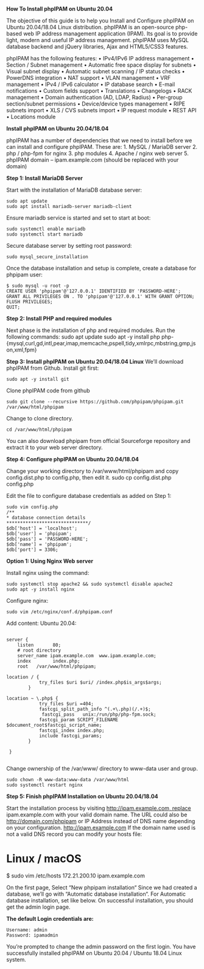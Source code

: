 **How To Install phpIPAM on Ubuntu 20.04**

The objective of this guide is to help you Install and Configure phpIPAM on Ubuntu 20.04/18.04 Linux distribution. phpIPAM is an open-source php-based web IP address management application (IPAM). Its goal is to provide light, modern and useful IP address management. phpIPAM uses MySQL database backend and jQuery libraries, Ajax and HTML5/CSS3 features.

phpIPAM has the following features:
    • IPv4/IPv6 IP address management
    • Section / Subnet management
    • Automatic free space display for subnets
    • Visual subnet display
    • Automatic subnet scanning / IP status checks
    • PowerDNS integration
    • NAT support
    • VLAN management
    • VRF management
    • IPv4 / IPv6 calculator
    • IP database search
    • E-mail notifications
    • Custom fields support
    • Translations
    • Changelogs
    • RACK management
    • Domain authentication (AD, LDAP, Radius)
    • Per-group section/subnet permissions
    • Device/device types management
    • RIPE subnets import
    • XLS / CVS subnets import
    • IP request module
    • REST API
    • Locations module

**Install phpIPAM on Ubuntu 20.04/18.04**

phpIPAM has a number of dependencies that we need to install before we can install and configure phpIPAM. These are:
    1. MySQL / MariaDB server
    2. php / php-fpm for nginx
    3. php modules
    4. Apache / nginx web server
    5. phpIPAM domain – ipam.example.com (should be replaced with your domain)
    
**Step 1: Install MariaDB Server**

Start with the installation of MariaDB database server:


    sudo apt update
    sudo apt install mariadb-server mariadb-client


Ensure mariadb service is started and set to start at boot:

    sudo systemctl enable mariadb
    sudo systemctl start mariadb

Secure database server by setting root password:
    
    sudo mysql_secure_installation



Once the database installation and setup is complete, create a database for phpipam user:

```
$ sudo mysql -u root -p
CREATE USER 'phpipam'@'127.0.0.1' IDENTIFIED BY 'PASSWORD-HERE';
GRANT ALL PRIVILEGES ON . TO 'phpipam'@'127.0.0.1' WITH GRANT OPTION;
FLUSH PRIVILEGES;
QUIT;

```

**Step 2: Install PHP and required modules**

Next phase is the installation of php and required modules. Run the following commands:
sudo apt update 
sudo apt -y install php php-{mysql,curl,gd,intl,pear,imap,memcache,pspell,tidy,xmlrpc,mbstring,gmp,json,xml,fpm}

**Step 3: Install phpIPAM on Ubuntu 20.04/18.04 Linux**
We’ll download phpIPAM from Github. Install git first:

    sudo apt -y install git

Clone phpIPAM code from github

    sudo git clone --recursive https://github.com/phpipam/phpipam.git /var/www/html/phpipam

Change to clone directory.

    cd /var/www/html/phpipam

You can also download phpipam from official Sourceforge repository and extract it to your web server directory.

**Step 4: Configure phpIPAM on Ubuntu 20.04/18.04**

Change your working directory to /var/www/html/phpipam and copy config.dist.php to config.php, then edit it.
sudo cp config.dist.php config.php

Edit the file to configure database credentials as added on Step 1:

    sudo vim config.php
    /**
    * database connection details
    ******************************/
    $db['host'] = 'localhost';
    $db['user'] = 'phpipam';
    $db['pass'] = 'PASSWORD-HERE';
    $db['name'] = 'phpipam';
    $db['port'] = 3306;

**Option 1: Using Nginx Web server**

Install nginx using the command:

    sudo systemctl stop apache2 && sudo systemctl disable apache2
    sudo apt -y install nginx

Configure nginx:

    sudo vim /etc/nginx/conf.d/phpipam.conf

Add content:
Ubuntu 20.04:

```

server {
    listen       80;
    # root directory
    server_name ipam.example.com  www.ipam.example.com;
    index        index.php;
    root   /var/www/html/phpipam;

location / {
            try_files $uri $uri/ /index.php$is_args$args;
        }

location ~ \.php$ {
            try_files $uri =404;
            fastcgi_split_path_info ^(.+\.php)(/.+)$;
             fastcgi_pass   unix:/run/php/php-fpm.sock;
            fastcgi_param SCRIPT_FILENAME $document_root$fastcgi_script_name;
            fastcgi_index index.php;
            include fastcgi_params;
        }

 }
 
 ```
 
Change ownership of the /var/www/ directory to www-data user and group.

    sudo chown -R www-data:www-data /var/www/html
    sudo systemctl restart nginx


**Step 5: Finish phpIPAM Installation on Ubuntu 20.04/18.04**

Start the installation process by visiting http://ipam.example.com, replace ipam.example.com with your valid domain name. The URL could also be http://domain.com/phpipam or IP Address instead of DNS name depending on your configuration.
http://ipam.example.com
If the domain name used is not a valid DNS record you can modify your hosts file:

# Linux / macOS
$ sudo vim /etc/hosts
172.21.200.10 ipam.example.com


On the first page, Select “New phpipam installation“
Since we had created a database, we’ll go with “Automatic database installation“.
For Automatic database installation, set like below.
On successful installation, you should get the admin login page.

**The default Login credentials are:**

    Username: admin
    Password: ipamadmin


You’re prompted to change the admin password on the first login.
You have successfully installed phpIPAM on Ubuntu 20.04 / Ubuntu 18.04 Linux system.



